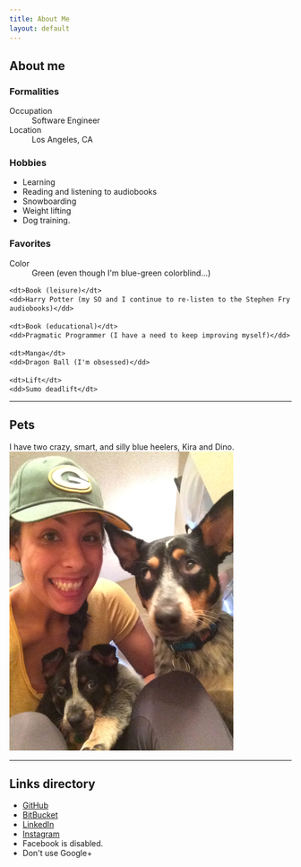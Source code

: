 ```yaml
---
title: About Me
layout: default
---
```


## About me

### Formalities

<dl>
    <dt>Occupation</dt>
    <dd>Software Engineer</dd>
    <dt>Location</dt>
    <dd>Los Angeles, CA</dd>
</dl>

### Hobbies

* Learning
* Reading and listening to audiobooks
* Snowboarding
* Weight lifting
* Dog training.

### Favorites

<dl>
    <dt>Color</dt>
    <dd>Green (even though I'm blue-green colorblind...)</dd>

    <dt>Book (leisure)</dt>
    <dd>Harry Potter (my SO and I continue to re-listen to the Stephen Fry audiobooks)</dd>

    <dt>Book (educational)</dt>
    <dd>Pragmatic Programmer (I have a need to keep improving myself)</dd>

    <dt>Manga</dt>
    <dd>Dragon Ball (I'm obsessed)</dd>

    <dt>Lift</dt>
    <dd>Sumo deadlift</dt>
</dl>

----

## Pets

I have two crazy, smart, and silly blue heelers, Kira and Dino.
![kira rolling eyes at dee and dino](/img/pet/kira-rolling-eyes-dee-and-dino.jpeg)

----

## Links directory

* [GitHub](https://github.com/defrank)
* [BitBucket](https://bitbucket.com/deerex)
* [LinkedIn](https://www.linkedin.com/in/derekmfrank)
* [Instagram](https://www.instagram.com/__dmf__)
* Facebook is disabled.
* Don't use Google+
